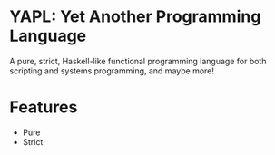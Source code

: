 # YAPL: Yet Another Programming Language

A pure, strict, Haskell-like functional programming language for both scripting and systems programming, and maybe more!

# Features

- Pure
- Strict
